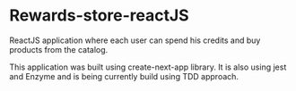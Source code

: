 # Rewards-store-reactJS
ReactJS application where each user can spend his credits and buy products from the catalog.

This application was built using create-next-app library.
It is also using jest and Enzyme and is being currently build using TDD approach.
